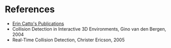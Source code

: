 # References

- [Erin Catto's Publications](https://box2d.org/publications/)
- Collision Detection in Interactive 3D Environments, Gino van den Bergen, 2004
- Real-Time Collision Detection, Christer Ericson, 2005
